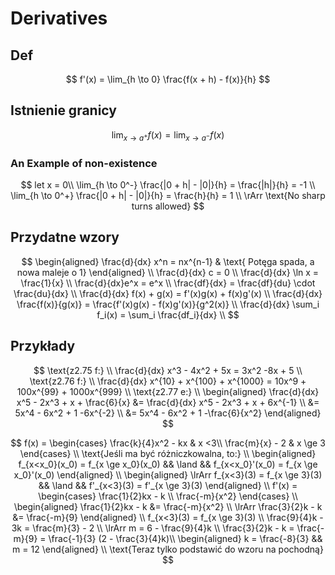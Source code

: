 # Derivatives
## Def
$$
f'(x) = \lim_{h \to 0} \frac{f(x + h) - f(x)}{h}
$$

## Istnienie granicy
$$
\lim_{x \to a^+} f(x) = \lim_{x \to a^-} f(x)
$$
### An Example of non-existence
$$
let x = 0\\
\lim_{h \to 0^-} \frac{|0 + h| - |0|}{h} = \frac{|h|}{h} = -1 \\ 
\lim_{h \to 0^+} \frac{|0 + h| - |0|}{h} = \frac{h}{h} = 1 \\
\rArr \text{No sharp turns allowed}
$$

## Przydatne wzory
$$
\begin{aligned}
  \frac{d}{dx} x^n = nx^{n-1} & \text{ Potęga spada, a nowa maleje o 1}
\end{aligned} \\
\frac{d}{dx} c = 0 \\
\frac{d}{dx} \ln x = \frac{1}{x} \\
\frac{d}{dx}e^x = e^x \\
\frac{df}{dx} = \frac{df}{du} \cdot \frac{du}{dx} \\
\frac{d}{dx} f(x) + g(x) = f'(x)g(x) + f(x)g'(x) \\
\frac{d}{dx} \frac{f(x)}{g(x)} = \frac{f'(x)g(x) - f(x)g'(x)}{g^2(x)} \\
\frac{d}{dx} \sum_i f_i(x) = \sum_i \frac{df_i}{dx} \\
$$
## Przykłady
$$
\text{z2.75 f:} \\ 
\frac{d}{dx} x^3 - 4x^2 + 5x = 3x^2 -8x + 5 \\
\text{z2.76 f:} \\
\frac{d}{dx} x^{10} + x^{100} + x^{1000} = 10x^9 + 100x^{99} + 1000x^{999} \\
\text{z2.77 e:} \\
\begin{aligned}
  \frac{d}{dx} x^5 - 2x^3 + x + \frac{6}{x} &= \frac{d}{dx} x^5 - 2x^3 + x + 6x^{-1} \\
  &= 5x^4 - 6x^2 + 1 -6x^{-2} \\
  &= 5x^4 - 6x^2 + 1 -\frac{6}{x^2}
\end{aligned}
$$



$$
f(x) = \begin{cases}
  \frac{k}{4}x^2 - kx & x <3\\
  \frac{m}{x} - 2 & x \ge 3
\end{cases} \\
\text{Jeśli ma być różniczkowalna, to:} \\
\begin{aligned}
  f_{x<x_0}(x_0) = f_{x \ge x_0}(x_0) && \land && f_{x<x_0}'(x_0) = f_{x \ge x_0}'(x_0) 
\end{aligned} \\
\begin{aligned}
  \lrArr f_{x<3}(3) = f_{x \ge 3}(3) && \land && f'_{x<3}(3) = f'_{x \ge 3}(3)
\end{aligned} \\
f'(x) = \begin{cases}
  \frac{1}{2}kx - k \\
  \frac{-m}{x^2}
\end{cases} \\
\begin{aligned}
  \frac{1}{2}kx - k &= \frac{-m}{x^2} \\
  \lrArr \frac{3}{2}k - k &= \frac{-m}{9}
\end{aligned} \\
  f_{x<3}(3) = f_{x \ge 3}(3) \\
  \frac{9}{4}k - 3k = \frac{m}{3} - 2 \\
  \lrArr m = 6 - \frac{9}{4}k \\
  \frac{3}{2}k - k = \frac{-m}{9} = \frac{-1}{3} (2 - \frac{3}{4}k)\\
  \begin{aligned}
    k = \frac{-8}{3} && m = 12
  \end{aligned} \\
\text{Teraz tylko podstawić do wzoru na pochodną}
$$
